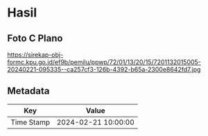 # Hasil

## Foto C Plano

https://sirekap-obj-formc.kpu.go.id/ef9b/pemilu/ppwp/72/01/13/20/15/7201132015005-20240221-095335--ca257cf3-126b-4392-b65a-2300e8642fd7.jpg


## Metadata

| Key        | Value               |
| ---------- | ------------------- |
| Time Stamp | 2024-02-21 10:00:00 |



